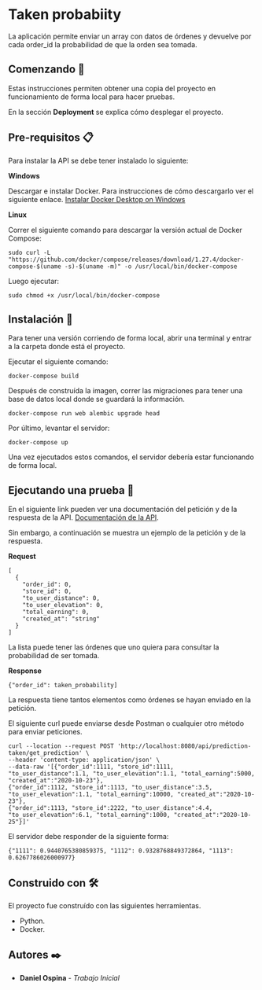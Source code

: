 # Taken probabiity

La aplicación permite enviar un array con datos de órdenes y devuelve por cada order_id la probabilidad de que la orden sea tomada.

## Comenzando 🚀

Estas instrucciones permiten obtener una copia del proyecto en funcionamiento de forma local para hacer pruebas.

En la sección **Deployment** se explica cómo desplegar el proyecto.


## Pre-requisitos 📋

Para instalar la API se debe tener instalado lo siguiente:

**Windows**

Descargar e instalar Docker. Para instrucciones de cómo descargarlo ver el siguiente enlace. [Instalar Docker Desktop on Windows](https://docs.docker.com/docker-for-windows/install/)

**Linux**

Correr el siguiente comando para descargar la versión actual de Docker Compose:

```
sudo curl -L "https://github.com/docker/compose/releases/download/1.27.4/docker-compose-$(uname -s)-$(uname -m)" -o /usr/local/bin/docker-compose
```

Luego ejecutar:

```
sudo chmod +x /usr/local/bin/docker-compose
```

## Instalación 🔧

Para tener una versión corriendo de forma local, abrir una terminal y entrar a la carpeta donde está el proyecto.

Ejecutar el siguiente comando:

```
docker-compose build
```

Después de construída la imagen, correr las migraciones para tener una base de datos local donde se guardará la información.

```
docker-compose run web alembic upgrade head
```

Por último, levantar el servidor:

```
docker-compose up
```

Una vez ejecutados estos comandos, el servidor debería estar funcionando de forma local.

## Ejecutando una prueba 🔩

En el siguiente link pueden ver una documentación del petición y de la respuesta de la API. [Documentación de la API](https://app.swaggerhub.com/apis-docs/Prueba77/TakenProbability/1.0.0#/).

Sin embargo, a continuación se muestra un ejemplo de la petición y de la respuesta. 

**Request**
```
[
  {
    "order_id": 0,
    "store_id": 0,
    "to_user_distance": 0,
    "to_user_elevation": 0,
    "total_earning": 0,
    "created_at": "string"
  }
]
```

La lista puede tener las órdenes que uno quiera para consultar la probabilidad de ser tomada.

**Response**

```
{"order_id": taken_probability]
```

La respuesta tiene tantos elementos como órdenes se hayan enviado en la petición.

El siguiente curl puede enviarse desde Postman o cualquier otro método para enviar peticiones.

```
curl --location --request POST 'http://localhost:8080/api/prediction-taken/get_prediction' \
--header 'content-type: application/json' \
--data-raw '[{"order_id":1111, "store_id":1111, "to_user_distance":1.1, "to_user_elevation":1.1, "total_earning":5000, "created_at":"2020-10-23"},
{"order_id":1112, "store_id":1113, "to_user_distance":3.5, "to_user_elevation":1.1, "total_earning":10000, "created_at":"2020-10-23"},
{"order_id":1113, "store_id":2222, "to_user_distance":4.4, "to_user_elevation":6.1, "total_earning":1000, "created_at":"2020-10-25"}]'
```

El servidor debe responder de la siguiente forma:

```
{"1111": 0.9440765380859375, "1112": 0.9328768849372864, "1113": 0.6267786026000977}
```

## Construido con 🛠️

El proyecto fue construído con las siguientes herramientas.

* Python.
* Docker.

## Autores ✒️

* **Daniel Ospina** - *Trabajo Inicial* 
